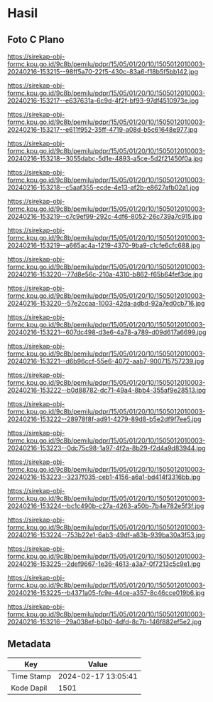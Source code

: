 # Hasil

## Foto C Plano

https://sirekap-obj-formc.kpu.go.id/9c8b/pemilu/pdpr/15/05/01/20/10/1505012010003-20240216-153215--98ff5a70-22f5-430c-83a6-f18b5f5bb142.jpg

https://sirekap-obj-formc.kpu.go.id/9c8b/pemilu/pdpr/15/05/01/20/10/1505012010003-20240216-153217--e637631a-6c9d-4f2f-bf93-97df4510973e.jpg

https://sirekap-obj-formc.kpu.go.id/9c8b/pemilu/pdpr/15/05/01/20/10/1505012010003-20240216-153217--e611f952-35ff-4719-a08d-b5c61648e977.jpg

https://sirekap-obj-formc.kpu.go.id/9c8b/pemilu/pdpr/15/05/01/20/10/1505012010003-20240216-153218--3055dabc-5d1e-4893-a5ce-5d2f21450f0a.jpg

https://sirekap-obj-formc.kpu.go.id/9c8b/pemilu/pdpr/15/05/01/20/10/1505012010003-20240216-153218--c5aaf355-ecde-4e13-af2b-e8627afb02a1.jpg

https://sirekap-obj-formc.kpu.go.id/9c8b/pemilu/pdpr/15/05/01/20/10/1505012010003-20240216-153219--c7c9ef99-292c-4df6-8052-26c739a7c915.jpg

https://sirekap-obj-formc.kpu.go.id/9c8b/pemilu/pdpr/15/05/01/20/10/1505012010003-20240216-153219--a665ac4a-1219-4370-9ba9-c1cfe6cfc688.jpg

https://sirekap-obj-formc.kpu.go.id/9c8b/pemilu/pdpr/15/05/01/20/10/1505012010003-20240216-153220--77d8e56c-210a-4310-b862-f65b64fef3de.jpg

https://sirekap-obj-formc.kpu.go.id/9c8b/pemilu/pdpr/15/05/01/20/10/1505012010003-20240216-153220--57e2ccaa-1003-42da-adbd-92a7ed0cb716.jpg

https://sirekap-obj-formc.kpu.go.id/9c8b/pemilu/pdpr/15/05/01/20/10/1505012010003-20240216-153221--607dc498-d3e6-4a78-a789-d09d617a6699.jpg

https://sirekap-obj-formc.kpu.go.id/9c8b/pemilu/pdpr/15/05/01/20/10/1505012010003-20240216-153221--d6b96ccf-55e6-4072-aab7-900715757239.jpg

https://sirekap-obj-formc.kpu.go.id/9c8b/pemilu/pdpr/15/05/01/20/10/1505012010003-20240216-153222--b0d88782-dc71-49a4-8bb4-355af9e28513.jpg

https://sirekap-obj-formc.kpu.go.id/9c8b/pemilu/pdpr/15/05/01/20/10/1505012010003-20240216-153222--28978f8f-ad91-4279-89d8-b5e2df9f7ee5.jpg

https://sirekap-obj-formc.kpu.go.id/9c8b/pemilu/pdpr/15/05/01/20/10/1505012010003-20240216-153223--0dc75c98-1a97-4f2a-8b29-f2d4a9d83944.jpg

https://sirekap-obj-formc.kpu.go.id/9c8b/pemilu/pdpr/15/05/01/20/10/1505012010003-20240216-153223--3237f035-ceb1-4156-a6a1-bd414f3316bb.jpg

https://sirekap-obj-formc.kpu.go.id/9c8b/pemilu/pdpr/15/05/01/20/10/1505012010003-20240216-153224--bc1c490b-c27a-4263-a50b-7b4e782e5f3f.jpg

https://sirekap-obj-formc.kpu.go.id/9c8b/pemilu/pdpr/15/05/01/20/10/1505012010003-20240216-153224--753b22e1-6ab3-49df-a83b-939ba30a3f53.jpg

https://sirekap-obj-formc.kpu.go.id/9c8b/pemilu/pdpr/15/05/01/20/10/1505012010003-20240216-153225--2def9667-1e36-4613-a3a7-0f7213c5c9e1.jpg

https://sirekap-obj-formc.kpu.go.id/9c8b/pemilu/pdpr/15/05/01/20/10/1505012010003-20240216-153225--b4371a05-fc9e-44ce-a357-8c46cce019b6.jpg

https://sirekap-obj-formc.kpu.go.id/9c8b/pemilu/pdpr/15/05/01/20/10/1505012010003-20240216-153216--29a038ef-b0b0-4dfd-8c7b-146f882ef5e2.jpg


## Metadata

| Key        | Value               |
| ---------- | ------------------- |
| Time Stamp | 2024-02-17 13:05:41 |
| Kode Dapil | 1501                |



